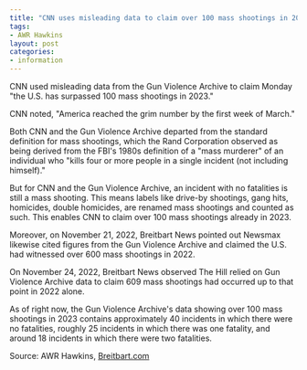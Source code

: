 ```yaml
---
title: "CNN uses misleading data to claim over 100 mass shootings in 2023"
tags:
- AWR Hawkins
layout: post
categories:
- information
---
```


CNN used misleading data from the Gun Violence Archive to claim Monday "the U.S. has surpassed 100 mass shootings in 2023."

CNN noted, "America reached the grim number by the first week of March."

Both CNN and the Gun Violence Archive departed from the standard definition for mass shootings, which the Rand Corporation observed as being derived from the FBI's 1980s definition of a "mass murderer" of an individual who "kills four or more people in a single incident (not including himself)."

But for CNN and the Gun Violence Archive, an incident with no fatalities is still a mass shooting. This means labels like drive-by shootings, gang hits, homicides, double homicides, are renamed mass shootings and counted as such. This enables CNN to claim over 100 mass shootings already in 2023.

Moreover, on November 21, 2022, Breitbart News pointed out Newsmax likewise cited figures from the Gun Violence Archive and claimed the U.S. had witnessed over 600 mass shootings in 2022.

On November 24, 2022, Breitbart News observed The Hill relied on Gun Violence Archive data to claim 609 mass shootings had occurred up to that point in 2022 alone.

As of right now, the Gun Violence Archive's data showing over 100 mass shootings in 2023 contains approximately 40 incidents in which there were no fatalities, roughly 25 incidents in which there was one fatality, and around 18 incidents in which there were two fatalities.

Source: AWR Hawkins, [Breitbart.com](https://www.breitbart.com/politics/2023/03/07/cnn-uses-misleading-data-to-claim-over-100-mass-shootings-in-2023/)
